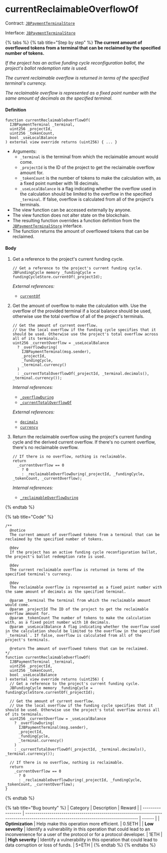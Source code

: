 # currentReclaimableOverflowOf

Contract: [`JBPaymentTerminalStore`](../)​‌

Interface: [`JBPaymentTerminalStore`](../../../interfaces/ijbpaymentterminalstore.md)

{% tabs %}
{% tab title="Step by step" %}
**The current amount of overflowed tokens from a terminal that can be reclaimed by the specified number of tokens.**

_If the project has an active funding cycle reconfiguration ballot, the project's ballot redemption rate is used._

_The current reclaimable overflow is returned in terms of the specified terminal's currency._

_The reclaimable overflow is represented as a fixed point number with the same amount of decimals as the specified terminal._

#### Definition

```solidity
function currentReclaimableOverflowOf(
  IJBPaymentTerminal _terminal,
  uint256 _projectId,
  uint256 _tokenCount,
  bool _useLocalBalance
) external view override returns (uint256) { ... }
```

* Arguments:
  * `_terminal` is the terminal from which the reclaimable amount would come.
  * `_projectId` is the ID of the project to get the reclaimable overflow amount for.
  * `_tokenCount` is the number of tokens to make the calculation with, as a fixed point number with 18 decimals.
  * `_useLocalBalance` is a flag indicating whether the overflow used in the calculation should be limited to the overflow in the specified `_terminal`. If false, overflow is calculated from all of the project's terminals.
* The view function can be accessed externally by anyone.
* The view function does not alter state on the blockchain.
* The resulting function overrides a function definition from the [`JBPaymentTerminalStore`](../../../interfaces/ijbpaymentterminalstore.md) interface.
* The function returns the amount of overflowed tokens that can be reclaimed.

#### Body

1.  Get a reference to the project's current funding cycle.
    
    ```solidity
    // Get a reference to the project's current funding cycle.
    JBFundingCycle memory _fundingCycle = fundingCycleStore.currentOf(_projectId);
    ```

    _External references:_

    * [`currentOf`](../../../jbfundingcyclestore/read/currentof.md)

2.  Get the amount of overflow to make the calculation with. Use the overflow of the provided terminal if a local balance should be used, otherwise use the total overflow of all of the project's terminals.

    ```solidity
    // Get the amount of current overflow.
    // Use the local overflow if the funding cycle specifies that it should be used. Otherwise use the project's total overflow across all of its terminals.
    uint256 _currentOverflow = _useLocalBalance
      ? _overflowDuring(
        IJBPaymentTerminal(msg.sender),
        _projectId,
        _fundingCycle,
        _terminal.currency()
      )
      : _currentTotalOverflowOf(_projectId, _terminal.decimals(), _terminal.currency());
    ```

    _Internal references:_

    * [`_overflowDuring`](\_overflowduring.md)
    * [`_currentTotalOverflowOf`](\_currenttotaloverflowof.md)

    _External references:_

    * [`decimals`](../../../TODO)
    * [`currency`](../../../TODO)

1.  Return the reclaimable overflow using the project's current funding cycle and the derived current overflow. If there's no current overflow, there's no reclaimable overflow.

    ```solidity
    // If there is no overflow, nothing is reclaimable.
    return
      _currentOverflow == 0
        ? 0
        : _reclaimableOverflowDuring(_projectId, _fundingCycle, _tokenCount, _currentOverflow);
    ```

    _Internal references:_

    * [`_reclaimableOverflowDuring`](\_reclaimableoverflowduring.md)

{% endtab %}

{% tab title="Code" %}
```solidity
/**
  @notice
  The current amount of overflowed tokens from a terminal that can be reclaimed by the specified number of tokens.

  @dev 
  If the project has an active funding cycle reconfiguration ballot, the project's ballot redemption rate is used.

  @dev
  The current reclaimable overflow is returned in terms of the specified terminal's currency.

  @dev
  The reclaimable overflow is represented as a fixed point number with the same amount of decimals as the specified terminal.

  @param _terminal The terminal from which the reclaimable amount would come.
  @param _projectId The ID of the project to get the reclaimable overflow amount for.
  @param _tokenCount The number of tokens to make the calculation with, as a fixed point number with 18 decimals.
  @param _useLocalBalance A flag indicating whether the overflow used in the calculation should be limited to the overflow in the specified `_terminal`. If false, overflow is calculated from all of the project's terminals.

  @return The amount of overflowed tokens that can be reclaimed.
*/
function currentReclaimableOverflowOf(
  IJBPaymentTerminal _terminal,
  uint256 _projectId,
  uint256 _tokenCount,
  bool _useLocalBalance
) external view override returns (uint256) {
  // Get a reference to the project's current funding cycle.
  JBFundingCycle memory _fundingCycle = fundingCycleStore.currentOf(_projectId);

  // Get the amount of current overflow.
  // Use the local overflow if the funding cycle specifies that it should be used. Otherwise use the project's total overflow across all of its terminals.
  uint256 _currentOverflow = _useLocalBalance
    ? _overflowDuring(
      IJBPaymentTerminal(msg.sender),
      _projectId,
      _fundingCycle,
      _terminal.currency()
    )
    : _currentTotalOverflowOf(_projectId, _terminal.decimals(), _terminal.currency());

  // If there is no overflow, nothing is reclaimable.
  return
    _currentOverflow == 0
      ? 0
      : _reclaimableOverflowDuring(_projectId, _fundingCycle, _tokenCount, _currentOverflow);
}
```
{% endtab %}

{% tab title="Bug bounty" %}
| Category          | Description                                                                                                                            | Reward |
| ----------------- | -------------------------------------------------------------------------------------------------------------------------------------- | ------ |
| **Optimization**  | Help make this operation more efficient.                                                                                               | 0.5ETH |
| **Low severity**  | Identify a vulnerability in this operation that could lead to an inconvenience for a user of the protocol or for a protocol developer. | 1ETH   |
| **High severity** | Identify a vulnerability in this operation that could lead to data corruption or loss of funds.                                        | 5+ETH  |
{% endtab %}
{% endtabs %}
